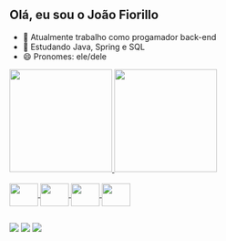 ## Olá, eu sou o João Fiorillo

- 🔭 Atualmente trabalho como progamador back-end
- 🌱 Estudando Java, Spring e SQL 
- 😄 Pronomes: ele/dele
 <a href="https://github.com/jaofiorillo">
  <img height="180em" src="https://github-readme-stats.vercel.app/api?username=jaofiorillo&show_icons=true&theme=dark&include_all_commits=true&count_private=true"/>
  <img height="180em" src="https://github-readme-stats.vercel.app/api/top-langs/?username=jaofiorillo&layout=compact&langs_count=7&theme=dark"/>
</div>

<div style="display: inline_block"><br>
  <img align="center" alt height="40" width="50"<img src="https://cdn.jsdelivr.net/gh/devicons/devicon/icons/java/java-original.svg" />
  <img align="center" alt height="40" width="50"<img src="https://cdn.jsdelivr.net/gh/devicons/devicon/icons/mysql/mysql-original.svg" />
  <img align="center" alt height="40" width="50" <img src="https://cdn.jsdelivr.net/gh/devicons/devicon/icons/c/c-original.svg" />
  <img align="center" alt height="40" width="50" <img src="https://cdn.jsdelivr.net/gh/devicons/devicon/icons/spring/spring-original.svg" />

  
  ##
  
  <div> 
  <a href="https://www.instagram.com/jao_fiorillo/" target="_blank"><img src="https://img.shields.io/badge/-Instagram-%23E4405F?style=for-the-badge&logo=instagram&logoColor=white" target="_blank"></a> 
  <a href = "mailto:joao.21banci@gmail.com"><img src="https://img.shields.io/badge/-Gmail-%23333?style=for-the-badge&logo=gmail&logoColor=white" target="_blank"></a>
  <a href="https://www.linkedin.com/in/joão-augusto-fiorillo-banci-9a55391a0/" target="_blank"><img src="https://img.shields.io/badge/-LinkedIn-%230077B5?style=for-the-badge&logo=linkedin&logoColor=white" target="_blank"></a> 

 
</div>
